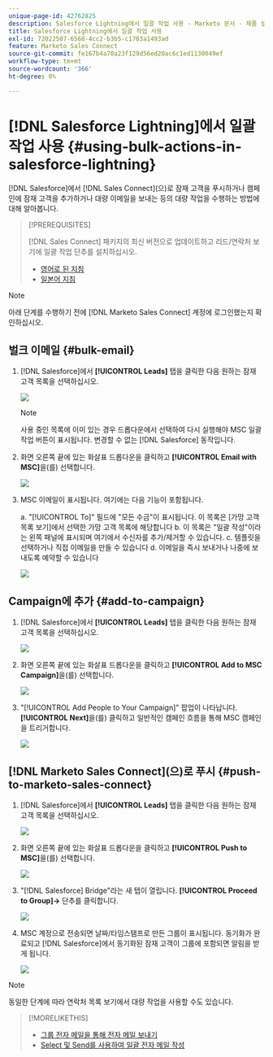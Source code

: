 ```yaml
---
unique-page-id: 42762825
description: Salesforce Lightning에서 일괄 작업 사용 - Marketo 문서 - 제품 설명서
title: Salesforce Lightning에서 일괄 작업 사용
exl-id: 72022507-6568-4cc2-b3b5-c1703a1493ad
feature: Marketo Sales Connect
source-git-commit: fe167b4a70a23f129d56ed20ac6c1ed1130049ef
workflow-type: tm+mt
source-wordcount: '366'
ht-degree: 0%

---
```


# [!DNL Salesforce Lightning]에서 일괄 작업 사용 {#using-bulk-actions-in-salesforce-lightning}

[!DNL Salesforce]에서 [!DNL Sales Connect]&#x200B;(으)로 잠재 고객을 푸시하거나 캠페인에 잠재 고객을 추가하거나 대량 이메일을 보내는 등의 대량 작업을 수행하는 방법에 대해 알아봅니다.

>[!PREREQUISITES]
>
>[!DNL Sales Connect] 패키지의 최신 버전으로 업데이트하고 리드/연락처 보기에 일괄 작업 단추를 설치하십시오.
>* [영어로 된 지침](assets/sf-guide-for-lightning-en.pdf)
>* [일본어 지침](assets/sf-guide-for-lightning-ja.pdf)

>[!NOTE]
>
>아래 단계를 수행하기 전에 [!DNL Marketo Sales Connect] 계정에 로그인했는지 확인하십시오.

## 벌크 이메일 {#bulk-email}

1. [!DNL Salesforce]에서 **[!UICONTROL Leads]** 탭을 클릭한 다음 원하는 잠재 고객 목록을 선택하십시오.

   ![](assets/one-6.png)

   >[!NOTE]
   >
   >사용 중인 목록에 이미 있는 경우 드롭다운에서 선택하여 다시 실행해야 MSC 일괄 작업 버튼이 표시됩니다. 변경할 수 없는 [!DNL Salesforce] 동작입니다.

1. 화면 오른쪽 끝에 있는 화살표 드롭다운을 클릭하고 **[!UICONTROL Email with MSC]**&#x200B;을(를) 선택합니다.

   ![](assets/two-6.png)

1. MSC 이메일이 표시됩니다. 여기에는 다음 기능이 포함됩니다.

   a. &quot;[!UICONTROL To]&quot; 필드에 &quot;모든 수금&quot;이 표시됩니다. 이 목록은 [가망 고객 목록 보기]에서 선택한 가망 고객 목록에 해당합니다
b. 이 목록은 &quot;일괄 작성&quot;이라는 왼쪽 패널에 표시되며 여기에서 수신자를 추가/제거할 수 있습니다.
c. 템플릿을 선택하거나 직접 이메일을 만들 수 있습니다
d. 이메일을 즉시 보내거나 나중에 보내도록 예약할 수 있습니다

   ![](assets/three-5.png)

## Campaign에 추가 {#add-to-campaign}

1. [!DNL Salesforce]에서 **[!UICONTROL Leads]** 탭을 클릭한 다음 원하는 잠재 고객 목록을 선택하십시오.

   ![](assets/four-4.png)

1. 화면 오른쪽 끝에 있는 화살표 드롭다운을 클릭하고 **[!UICONTROL Add to MSC Campaign]**&#x200B;을(를) 선택합니다.

   ![](assets/five-4.png)

1. &quot;[!UICONTROL Add People to Your Campaign]&quot; 팝업이 나타납니다. **[!UICONTROL Next]**&#x200B;을(를) 클릭하고 일반적인 캠페인 흐름을 통해 MSC 캠페인을 트리거합니다.

   ![](assets/six-1.png)

## [!DNL Marketo Sales Connect]&#x200B;(으)로 푸시 {#push-to-marketo-sales-connect}

1. [!DNL Salesforce]에서 **[!UICONTROL Leads]** 탭을 클릭한 다음 원하는 잠재 고객 목록을 선택하십시오.

   ![](assets/seven-2.png)

1. 화면 오른쪽 끝에 있는 화살표 드롭다운을 클릭하고 **[!UICONTROL Push to MSC]**&#x200B;을(를) 선택합니다.

   ![](assets/eight-2.png)

1. &quot;[!DNL Salesforce] Bridge&quot;라는 새 탭이 열립니다. **[!UICONTROL Proceed to Group]→** 단추를 클릭합니다.

   ![](assets/nine-2.png)

1. MSC 계정으로 전송되면 날짜/타임스탬프로 만든 그룹이 표시됩니다. 동기화가 완료되고 [!DNL Salesforce]에서 동기화된 잠재 고객이 그룹에 포함되면 알림을 받게 됩니다.

   ![](assets/ten-1.png)

>[!NOTE]
>
>동일한 단계에 따라 연락처 목록 보기에서 대량 작업을 사용할 수도 있습니다.

>[!MORELIKETHIS]
>
>* [그룹 전자 메일을 통해 전자 메일 보내기](/help/marketo/product-docs/marketo-sales-connect/email/using-the-compose-window/sending-emails-via-group-email.md)
>* [Select 및 Send를 사용하여 일괄 전자 메일 작성](/help/marketo/product-docs/marketo-sales-connect/email/using-the-compose-window/composing-bulk-emails-with-select-and-send.md#sending-emails)

